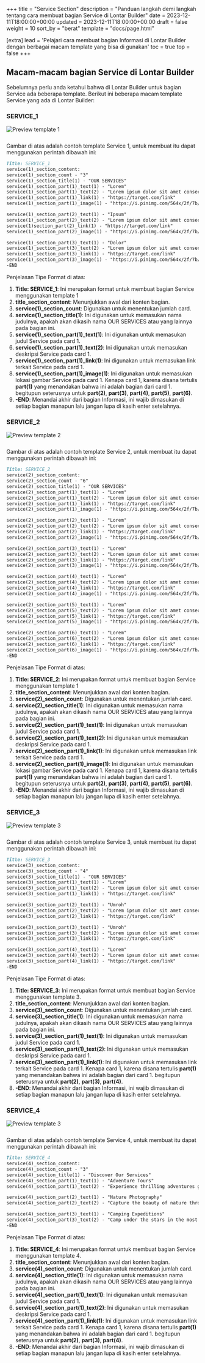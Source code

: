 +++
title = "Service Section"
description = "Panduan langkah demi langkah tentang cara membuat bagian Service di Lontar Builder"
date = 2023-12-11T18:00:00+00:00
updated = 2023-12-11T18:00:00+00:00
draft = false
weight = 10
sort_by = "berat"
template = "docs/page.html"

[extra]
lead = 'Pelajari cara membuat bagian Informasi di Lontar Builder dengan berbagai macam template yang bisa di gunakan'
toc = true
top = false
+++

## Macam-macam bagian Service di Lontar Builder
Sebelumnya perlu anda ketahui bahwa di Lontar Builder untuk bagian Service ada beberapa template. Berikut ini beberapa macam template Service yang ada di Lontar Builder:

### SERVICE_1

<img src="../service1.png" alt="Preview template 1" style="max-width: 100%; margin-bottom: 12px"/>

Gambar di atas adalah contoh template Service 1, untuk membuat itu dapat menggunakan perintah dibawah ini:

```markdown
Title: SERVICE_1
service(1)_section_content:
service(1)_section_count - "3"
service(1)_section_title(1) - "OUR SERVICES"
service(1)_section_part(1)_text(1) - "Lorem"
service(1)_section_part(1)_text(2) - "Lorem ipsum dolor sit amet consectetur adipisicing elit. Quis sed alias nobis dolore fugiat, eligendi perspiciatis amet dolorem aperiam quidem. Nesciunt, quis, non accusantium ea asperiores corrupti, ipsam neque tenetur laborum cumque eius soluta omnis debitis voluptatibus deleniti libero ipsa."
service(1)_section_part(1)_link(1) - "https://target.com/link"
service(1)_section_part(1)_image(1) - "https://i.pinimg.com/564x/2f/7b/26/2f7b260ee9fbd2165f71e3eed93ab1d1.jpg"

service(1)_section_part(2)_text(1) - "Ipsum"
service(1)_section_part(2)_text(2) - "Lorem ipsum dolor sit amet consectetur adipisicing elit. Necessitatibus soluta omnis eos nobis sapiente, vero commodi eaque, repellat nisi aliquam non! Provident nemo tempore quos labore doloremque magnam velit beatae, consequuntur, modi natus distinctio! Cum qui numquam sapiente pariatur non."
service(1)section_part(2)_link(1) - "https://target.com/link"
service(1)_section_part(2)_image(1) - "https://i.pinimg.com/564x/2f/7b/26/2f7b260ee9fbd2165f71e3eed93ab1d1.jpg"

service(1)_section_part(3)_text(1) - "Dolor"
service(1)_section_part(3)_text(2) - "Lorem ipsum dolor sit amet consectetur adipisicing elit. Non velit animi nam nobis est, impedit beatae neque perferendis, iure voluptates consectetur voluptas eaque, autem aliquam aliquid aspernatur voluptatibus dolor. Voluptatem blanditiis incidunt, saepe totam dolores temporibus. Voluptate labore modi recusandae!"
service(1)_section_part(3)_link(1) - "https://target.com/link"
service(1)_section_part(3)_image(1) - "https://i.pinimg.com/564x/2f/7b/26/2f7b260ee9fbd2165f71e3eed93ab1d1.jpg"
-END
```
Penjelasan Tipe Format di atas:

1. **Title: SERVICE_1**: Ini merupakan format untuk membuat bagian Service menggunakan template 1
2. **title_section_content**: Menunjukkan awal dari konten bagian.
3. **service(1)_section_count**: Digunakan untuk menentukan jumlah card.
4. **service(1)_section_title(1)**: Ini digunakan untuk memasukan nama judulnya, apakah akan dikasih nama OUR SERVICES atau yang lainnya pada bagian ini.
5. **service(1)_section_part(1)_text(1)**: Ini digunakan untuk memasukan judul Service pada card 1.
6. **service(1)_section_part(1)_text(2)**: Ini digunakan untuk memasukan deskripsi Service pada card 1.
7. **service(1)_section_part(1)_link(1)**: Ini digunakan untuk memasukan link terkait Service pada card 1.
8. **service(1)_section_part(1)_image(1)**: Ini digunakan untuk memasukan lokasi gambar Service pada card 1. Kenapa card 1, karena disana tertulis **part(1)** yang menandakan bahwa ini adalah bagian dari card 1. begitupun seterusnya untuk **part(2)**, **part(3)**, **part(4)**,  **part(5)**, **part(6)**.
9. **-END**: Menandai akhir dari bagian Informasi, ini wajib dimasukan di setiap bagian manapun lalu jangan lupa di kasih enter setelahnya.

### SERVICE_2

<img src="../service2.png" alt="Preview template 2" style="max-width: 100%; margin-bottom: 12px"/>

Gambar di atas adalah contoh template Service 2, untuk membuat itu dapat menggunakan perintah dibawah ini:

```markdown
Title: SERVICE_2
service(2)_section_content:
service(2)_section_count - "6"
service(2)_section_title(1) - "OUR SERVICES"
service(2)_section_part(1)_text(1) - "Lorem"
service(2)_section_part(1)_text(2) - "Lorem ipsum dolor sit amet consectetur adipisicing elit. Quis sed alias nobis dolore fugiat, eligendi perspiciatis amet dolorem aperiam quidem. Nesciunt, quis, non accusantium ea asperiores corrupti, ipsam neque tenetur laborum cumque eius soluta omnis debitis voluptatibus deleniti libero ipsa."
service(2)_section_part(1)_link(1) - "https://target.com/link"
service(2)_section_part(1)_image(1) - "https://i.pinimg.com/564x/2f/7b/26/2f7b260ee9fbd2165f71e3eed93ab1d1.jpg"

service(2)_section_part(2)_text(1) - "Lorem"
service(2)_section_part(2)_text(2) - "Lorem ipsum dolor sit amet consectetur adipisicing elit. Quis sed alias nobis dolore fugiat, eligendi perspiciatis amet dolorem aperiam quidem. Nesciunt, quis, non accusantium ea asperiores corrupti, ipsam neque tenetur laborum cumque eius soluta omnis debitis voluptatibus deleniti libero ipsa."
service(2)_section_part(2)_link(1) - "https://target.com/link"
service(2)_section_part(2)_image(1) - "https://i.pinimg.com/564x/2f/7b/26/2f7b260ee9fbd2165f71e3eed93ab1d1.jpg"

service(2)_section_part(3)_text(1) - "Lorem"
service(2)_section_part(3)_text(2) - "Lorem ipsum dolor sit amet consectetur adipisicing elit. Quis sed alias nobis dolore fugiat, eligendi perspiciatis amet dolorem aperiam quidem. Nesciunt, quis, non accusantium ea asperiores corrupti, ipsam neque tenetur laborum cumque eius soluta omnis debitis voluptatibus deleniti libero ipsa."
service(2)_section_part(3)_link(1) - "https://target.com/link"
service(2)_section_part(3)_image(1) - "https://i.pinimg.com/564x/2f/7b/26/2f7b260ee9fbd2165f71e3eed93ab1d1.jpg"

service(2)_section_part(4)_text(1) - "Lorem"
service(2)_section_part(4)_text(2) - "Lorem ipsum dolor sit amet consectetur adipisicing elit. Quis sed alias nobis dolore fugiat, eligendi perspiciatis amet dolorem aperiam quidem. Nesciunt, quis, non accusantium ea asperiores corrupti, ipsam neque tenetur laborum cumque eius soluta omnis debitis voluptatibus deleniti libero ipsa."
service(2)_section_part(4)_link(1) - "https://target.com/link"
service(2)_section_part(4)_image(1) - "https://i.pinimg.com/564x/2f/7b/26/2f7b260ee9fbd2165f71e3eed93ab1d1.jpg"

service(2)_section_part(5)_text(1) - "Lorem"
service(2)_section_part(5)_text(2) - "Lorem ipsum dolor sit amet consectetur adipisicing elit. Quis sed alias nobis dolore fugiat, eligendi perspiciatis amet dolorem aperiam quidem. Nesciunt, quis, non accusantium ea asperiores corrupti, ipsam neque tenetur laborum cumque eius soluta omnis debitis voluptatibus deleniti libero ipsa."
service(2)_section_part(5)_link(1) - "https://target.com/link"
service(2)_section_part(5)_image(1) - "https://i.pinimg.com/564x/2f/7b/26/2f7b260ee9fbd2165f71e3eed93ab1d1.jpg"

service(2)_section_part(6)_text(1) - "Lorem"
service(2)_section_part(6)_text(2) - "Lorem ipsum dolor sit amet consectetur adipisicing elit. Quis sed alias nobis dolore fugiat, eligendi perspiciatis amet dolorem aperiam quidem. Nesciunt, quis, non accusantium ea asperiores corrupti, ipsam neque tenetur laborum cumque eius soluta omnis debitis voluptatibus deleniti libero ipsa."
service(2)_section_part(6)_link(1) - "https://target.com/link"
service(2)_section_part(6)_image(1) - "https://i.pinimg.com/564x/2f/7b/26/2f7b260ee9fbd2165f71e3eed93ab1d1.jpg"
-END
```
Penjelasan Tipe Format di atas:

1. **Title: SERVICE_2**: Ini merupakan format untuk membuat bagian Service menggunakan template 1
2. **title_section_content**: Menunjukkan awal dari konten bagian.
3. **service(2)_section_count**: Digunakan untuk menentukan jumlah card.
4. **service(2)_section_title(1)**: Ini digunakan untuk memasukan nama judulnya, apakah akan dikasih nama OUR SERVICES atau yang lainnya pada bagian ini.
5. **service(2)_section_part(1)_text(1)**: Ini digunakan untuk memasukan judul Service pada card 1.
6. **service(2)_section_part(1)_text(2)**: Ini digunakan untuk memasukan deskripsi Service pada card 1.
7. **service(2)_section_part(1)_link(1)**: Ini digunakan untuk memasukan link terkait Service pada card 1.
8. **service(2)_section_part(1)_image(1)**: Ini digunakan untuk memasukan lokasi gambar Service pada card 1. Kenapa card 1, karena disana tertulis **part(1)** yang menandakan bahwa ini adalah bagian dari card 1. begitupun seterusnya untuk **part(2)**, **part(3)**, **part(4)**,  **part(5)**, **part(6)**.
9. **-END**: Menandai akhir dari bagian Informasi, ini wajib dimasukan di setiap bagian manapun lalu jangan lupa di kasih enter setelahnya.

### SERVICE_3

<img src="../service3.png" alt="Preview template 3" style="max-width: 100%; margin-bottom: 12px"/>

Gambar di atas adalah contoh template Service 3, untuk membuat itu dapat menggunakan perintah dibawah ini:

```markdown
Title: SERVICE_3
service(3)_section_content:
service(3)_section_count - "4"
service(3)_section_title(1) - "OUR SERVICES"
service(3)_section_part(1)_text(1) - "Lorem"
service(3)_section_part(1)_text(2) - "Lorem ipsum dolor sit amet consectetur adipisicing elit. Non velit animi nam nobis est, impedit beatae neque perferendis, iure voluptates consectetur voluptas eaque, autem aliquam aliquid aspernatur voluptatibus dolor. Voluptatem blanditiis incidunt, saepe totam dolores temporibus. Voluptate labore modi recusandae!"
service(3)_section_part(1)_link(1) - "https://target.com/link"

service(3)_section_part(2)_text(1) - "Umroh"
service(3)_section_part(2)_text(2) - "Lorem ipsum dolor sit amet consectetur adipisicing elit. Non velit animi nam nobis est, impedit beatae neque perferendis, iure voluptates consectetur voluptas eaque, autem aliquam aliquid aspernatur voluptatibus dolor. Voluptatem blanditiis incidunt, saepe totam dolores temporibus. Voluptate labore modi recusandae!"
service(3)_section_part(2)_link(1) - "https://target.com/link"

service(3)_section_part(3)_text(1) - "Umroh"
service(3)_section_part(3)_text(2) - "Lorem ipsum dolor sit amet consectetur adipisicing elit. Non velit animi nam nobis est, impedit beatae neque perferendis, iure voluptates consectetur voluptas eaque, autem aliquam aliquid aspernatur voluptatibus dolor. Voluptatem blanditiis incidunt, saepe totam dolores temporibus. Voluptate labore modi recusandae!"
service(3)_section_part(3)_link(1) - "https://target.com/link"

service(3)_section_part(4)_text(1) - "Lorem"
service(3)_section_part(4)_text(2) - "Lorem ipsum dolor sit amet consectetur adipisicing elit. Non velit animi nam nobis est, impedit beatae neque perferendis, iure voluptates consectetur voluptas eaque, autem aliquam aliquid aspernatur voluptatibus dolor. Voluptatem blanditiis incidunt, saepe totam dolores temporibus. Voluptate labore modi recusandae!"
service(3)_section_part(4)_link(1) - "https://target.com/link"
-END
```
Penjelasan Tipe Format di atas:

1. **Title: SERVICE_3**: Ini merupakan format untuk membuat bagian Service menggunakan template 3.
2. **title_section_content**: Menunjukkan awal dari konten bagian.
3. **service(3)_section_count**: Digunakan untuk menentukan jumlah card.
4. **service(3)_section_title(1)**: Ini digunakan untuk memasukan nama judulnya, apakah akan dikasih nama OUR SERVICES atau yang lainnya pada bagian ini.
5. **service(3)_section_part(1)_text(1)**: Ini digunakan untuk memasukan judul Service pada card 1.
6. **service(3)_section_part(1)_text(2)**: Ini digunakan untuk memasukan deskripsi Service pada card 1.
7. **service(3)_section_part(1)_link(1)**: Ini digunakan untuk memasukan link terkait Service pada card 1. Kenapa card 1, karena disana tertulis **part(1)** yang menandakan bahwa ini adalah bagian dari card 1. begitupun seterusnya untuk **part(2)**, **part(3)**, **part(4)**.
8. **-END**: Menandai akhir dari bagian Informasi, ini wajib dimasukan di setiap bagian manapun lalu jangan lupa di kasih enter setelahnya.

### SERVICE_4

<img src="../service4.png" alt="Preview template 3" style="max-width: 100%; margin-bottom: 12px"/>

Gambar di atas adalah contoh template Service 4, untuk membuat itu dapat menggunakan perintah dibawah ini:

```markdown
Title: SERVICE_4
service(4)_section_content:
service(4)_section_count - "3"
service(4)_section_title(1) - "Discover Our Services"
service(4)_section_part(1)_text(1) - "Adventure Tours"
service(4)_section_part(1)_text(2) - "Experience thrilling adventures guided by experts."

service(4)_section_part(2)_text(1) - "Nature Photography"
service(4)_section_part(2)_text(2) - "Capture the beauty of nature through your lens."

service(4)_section_part(3)_text(1) - "Camping Expeditions"
service(4)_section_part(3)_text(2) - "Camp under the stars in the most scenic locations."
-END
```
Penjelasan Tipe Format di atas:

1. **Title: SERVICE_4**: Ini merupakan format untuk membuat bagian Service menggunakan template 4.
2. **title_section_content**: Menunjukkan awal dari konten bagian.
3. **service(4)_section_count**: Digunakan untuk menentukan jumlah card.
4. **service(4)_section_title(1)**: Ini digunakan untuk memasukan nama judulnya, apakah akan dikasih nama OUR SERVICES atau yang lainnya pada bagian ini.
5. **service(4)_section_part(1)_text(1)**: Ini digunakan untuk memasukan judul Service pada card 1.
6. **service(4)_section_part(1)_text(2)**: Ini digunakan untuk memasukan deskripsi Service pada card 1.
7. **service(4)_section_part(1)_link(1)**: Ini digunakan untuk memasukan link terkait Service pada card 1. Kenapa card 1, karena disana tertulis **part(1)** yang menandakan bahwa ini adalah bagian dari card 1. begitupun seterusnya untuk **part(2)**, **part(3)**, **part(4)**.
8. **-END**: Menandai akhir dari bagian Informasi, ini wajib dimasukan di setiap bagian manapun lalu jangan lupa di kasih enter setelahnya.


